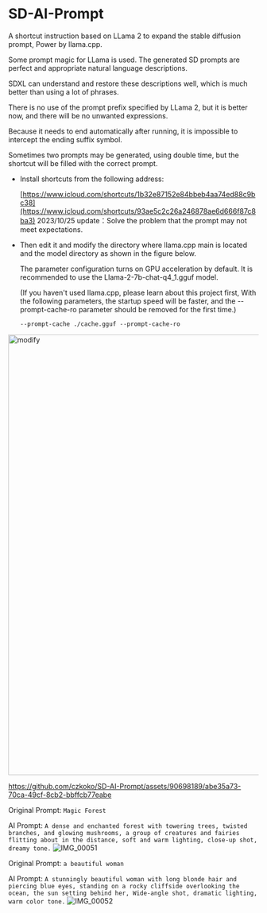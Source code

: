 # SD-AI-Prompt
A shortcut instruction based on LLama 2 to expand the stable diffusion prompt, Power by llama.cpp.


  Some prompt magic for LLama is used. The generated SD prompts are perfect and appropriate natural language descriptions.
  
  SDXL can understand and restore these descriptions well, which is much better than using a lot of phrases.
  
  There is no use of the prompt prefix specified by LLama 2, but it is better now, and there will be no unwanted expressions.
  
  Because it needs to end automatically after running, it is impossible to intercept the ending suffix symbol. 
  
  Sometimes two prompts may be generated, using double time, but the shortcut will be filled with the correct prompt.
  

- Install shortcuts from the following address:
  
  [https://www.icloud.com/shortcuts/1b32e87152e84bbeb4aa74ed88c9bc38](https://www.icloud.com/shortcuts/93ae5c2c26a246878ae6d666f87c8ba3)
  2023/10/25 update：Solve the problem that the prompt may not meet expectations.

- Then edit it and modify the directory where llama.cpp main is located and the model directory as shown in the figure below.

  The parameter configuration turns on GPU acceleration by default. It is recommended to use the Llama-2-7b-chat-q4_1.gguf model.

  (If you haven't used llama.cpp, please learn about this project first, With the following parameters, the startup speed will be faster, and the --prompt-cache-ro parameter should be removed for the first time.)
  
  `--prompt-cache ./cache.gguf --prompt-cache-ro`

<img width="887" alt="modify" src="https://github.com/czkoko/SD-AI-Prompt/assets/90698189/620e4252-6503-4148-8653-a11f5491b410">




https://github.com/czkoko/SD-AI-Prompt/assets/90698189/abe35a73-70ca-49cf-8cb2-bbffcb77eabe


Original Prompt: `Magic Forest`

AI Prompt: `A dense and enchanted forest with towering trees, twisted branches, and glowing mushrooms, a group of creatures and fairies flitting about in the distance, soft and warm lighting, close-up shot, dreamy tone.`
![IMG_00051](https://github.com/czkoko/SD-AI-Prompt/assets/90698189/4fad3900-da8b-4e3b-ad1b-2b6182b7cf15)



Original Prompt: `a beautiful woman`

AI Prompt: `A stunningly beautiful woman with long blonde hair and piercing blue eyes, standing on a rocky cliffside overlooking the ocean, the sun setting behind her, Wide-angle shot, dramatic lighting, warm color tone.`
![IMG_00052](https://github.com/czkoko/SD-AI-Prompt/assets/90698189/9f84d4c4-a9fe-4686-ba55-492640080154)
